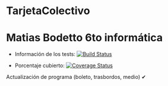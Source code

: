 # TarjetaColectivo
# Matias Bodetto 6to informática

* Información de los tests:
[![Build Status](https://travis-ci.org/mbodetto/TarjetaColectivo.svg?branch=master)](https://travis-ci.org/mbodetto/TarjetaColectivo)

* Porcentaje cubierto: 
[![Coverage Status](https://coveralls.io/repos/github/mbodetto/TarjetaColectivo/badge.svg?branch=master)](https://coveralls.io/github/mbodetto/TarjetaColectivo?branch=master)

Actualización de programa (boleto, trasbordos, medio) ✔
